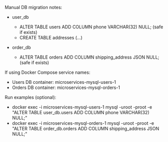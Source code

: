 Manual DB migration notes:

- user_db

  - ALTER TABLE users ADD COLUMN phone VARCHAR(32) NULL; (safe if exists)
  - CREATE TABLE addresses (...)

- order_db
  - ALTER TABLE orders ADD COLUMN shipping_address JSON NULL; (safe if exists)

If using Docker Compose service names:

- Users DB container: microservices-mysql-users-1
- Orders DB container: microservices-mysql-orders-1

Run examples (optional):

- docker exec -i microservices-mysql-users-1 mysql -uroot -proot -e "ALTER TABLE user_db.users ADD COLUMN phone VARCHAR(32) NULL;"
- docker exec -i microservices-mysql-orders-1 mysql -uroot -proot -e "ALTER TABLE order_db.orders ADD COLUMN shipping_address JSON NULL;"
